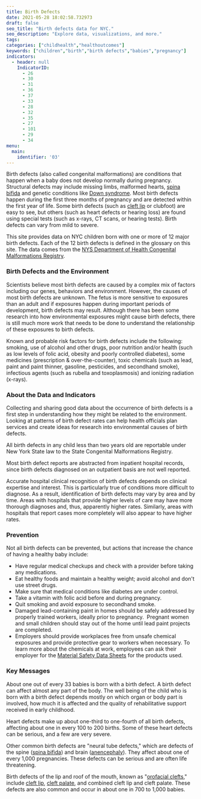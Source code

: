 ```yaml
---
title: Birth Defects
date: 2021-05-28 18:02:58.732973
draft: false
seo_title: "Birth defects data for NYC."
seo_description: "Explore data, visualizations, and more."
tags: 
categories: ["childhealth","healthoutcomes"]
keywords: ["children","birth","birth defects","babies","pregnancy"]
indicators:
  - header: null
    IndicatorID:
      - 26
      - 30
      - 31
      - 36
      - 37
      - 33
      - 28
      - 32
      - 35
      - 27
      - 101
      - 29
      - 34
menu:
  main:
    identifier: '03'
---
```


Birth defects (also called congenital malformations) are conditions that happen when a baby does not develop normally during pregnancy. Structural defects may include missing limbs, malformed hearts, [spina bifida](http://a816-dohbesp.nyc.gov/IndicatorPublic/Glossary.aspx#Spina_Bifida) and genetic conditions like [Down syndrome](http://a816-dohbesp.nyc.gov/IndicatorPublic/Glossary.aspx#Down_Syndrome). Most birth defects happen during the first three months of pregnancy and are detected within the first year of life. Some birth defects (such as [cleft lip](http://a816-dohbesp.nyc.gov/IndicatorPublic/Glossary.aspx#Cleft_Lip) or clubfoot) are easy to see, but others (such as heart defects or hearing loss) are found using special tests (such as x-rays, CT scans, or hearing tests). Birth defects can vary from mild to severe.

This site provides data on NYC children born with one or more of 12 major birth defects. Each of the 12 birth defects is defined in the glossary on this site. The data comes from the [NYS Department of Health Congenital Malformations Registry](http://www.health.state.ny.us/diseases/congenital_malformations/cmrhome.htm).

### Birth Defects and the Environment

Scientists believe most birth defects are caused by a complex mix of factors including our genes, behaviors and environment. However, the causes of most birth defects are unknown. The fetus is more sensitive to exposures than an adult and if exposures happen during important periods of development, birth defects may result. Although there has been some research into how environmental exposures might cause birth defects, there is still much more work that needs to be done to understand the relationship of these exposures to birth defects.  
  
Known and probable risk factors for birth defects include the following: smoking, use of alcohol and other drugs, poor nutrition and/or health (such as low levels of folic acid, obesity and poorly controlled diabetes), some medicines (prescription & over-the-counter), toxic chemicals (such as lead, paint and paint thinner, gasoline, pesticides, and secondhand smoke), infectious agents (such as rubella and toxoplasmosis) and ionizing radiation (x-rays).   
  
### About the Data and Indicators

Collecting and sharing good data about the occurrence of birth defects is a first step in understanding how they might be related to the environment. Looking at patterns of birth defect rates can help health officials plan services and create ideas for research into environmental causes of birth defects.  
  
All birth defects in any child less than two years old are reportable under New York State law to the State Congenital Malformations Registry.   
  
Most birth defect reports are abstracted from inpatient hospital records, since birth defects diagnosed on an outpatient basis are not well reported.   
  
Accurate hospital clinical recognition of birth defects depends on clinical expertise and interest. This is particularly true of conditions more difficult to diagnose. As a result, identification of birth defects may vary by area and by time. Areas with hospitals that provide higher levels of care may have more thorough diagnoses and, thus, apparently higher rates. Similarly, areas with hospitals that report cases more completely will also appear to have higher rates.  
  
### Prevention

Not all birth defects can be prevented, but actions that increase the chance of having a healthy baby include:

* Have regular medical checkups and check with a provider before taking any medications.
* Eat healthy foods and maintain a healthy weight; avoid alcohol and don't use street drugs.
* Make sure that medical conditions like diabetes are under control.
* Take a vitamin with folic acid before and during pregnancy.
* Quit smoking and avoid exposure to secondhand smoke.
* Damaged lead-containing paint in homes should be safely addressed by properly trained workers, ideally prior to pregnancy.  Pregnant women and small children should stay out of the home until lead paint projects are completed.
* Employers should provide workplaces free from unsafe chemical exposures and provide protective gear to workers when necessary. To learn more about the chemicals at work, employees can ask their employer for the [Material Safety Data Sheets](http://a816-dohbesp.nyc.gov/IndicatorPublic/Glossary.aspx#Material_Safety_Data_Sheets) for the products used.

### Key Messages

About one out of every 33 babies is born with a birth defect. A birth defect can affect almost any part of the body. The well being of the child who is born with a birth defect depends mostly on which organ or body part is involved, how much it is affected and the quality of rehabilitative support received in early childhood.   
  
Heart defects make up about one-third to one-fourth of all birth defects, affecting about one in every 100 to 200 births. Some of these heart defects can be serious, and a few are very severe.   
  
Other common birth defects are "neural tube defects," which are defects of the spine ([spina bifida](http://a816-dohbesp.nyc.gov/IndicatorPublic/Glossary.aspx#Spina_Bifida)) and brain ([anencephaly](http://a816-dohbesp.nyc.gov/IndicatorPublic/Glossary.aspx#Anencephaly)). They affect about one of every 1,000 pregnancies. These defects can be serious and are often life threatening.   
  
Birth defects of the lip and roof of the mouth, known as "[orofacial clefts](http://a816-dohbesp.nyc.gov/IndicatorPublic/Glossary.aspx#Orofacial_clefts)," include [cleft lip](http://a816-dohbesp.nyc.gov/IndicatorPublic/Glossary.aspx#Cleft_Lip), [cleft palate](http://a816-dohbesp.nyc.gov/IndicatorPublic/Glossary.aspx#Cleft_Palate), and combined cleft lip and cleft palate. These defects are also common and occur in about one in 700 to 1,000 babies.   
